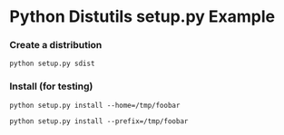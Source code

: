 Python Distutils setup.py Example
=================================

### Create a distribution

```
python setup.py sdist
```

### Install (for testing)

```
python setup.py install --home=/tmp/foobar

python setup.py install --prefix=/tmp/foobar
```

